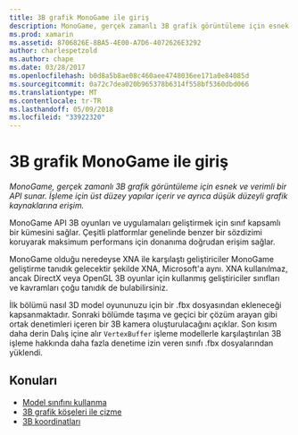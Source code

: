 ```yaml
---
title: 3B grafik MonoGame ile giriş
description: MonoGame, gerçek zamanlı 3B grafik görüntüleme için esnek ve verimli bir API sunar. İşleme için üst düzey yapılar içerir ve ayrıca düşük düzeyli grafik kaynaklarına erişim.
ms.prod: xamarin
ms.assetid: 8706826E-8BA5-4E00-A7D6-4072626E3292
author: charlespetzold
ms.author: chape
ms.date: 03/28/2017
ms.openlocfilehash: b0d8a5b8ae08c460aee4748036ee171a0e84085d
ms.sourcegitcommit: 0a72c7dea020b965378b6314f558bf5360dbd066
ms.translationtype: MT
ms.contentlocale: tr-TR
ms.lasthandoff: 05/09/2018
ms.locfileid: "33922320"
---
```

# <a name="introduction-to-3d-graphics-with-monogame"></a>3B grafik MonoGame ile giriş

_MonoGame, gerçek zamanlı 3B grafik görüntüleme için esnek ve verimli bir API sunar. İşleme için üst düzey yapılar içerir ve ayrıca düşük düzeyli grafik kaynaklarına erişim._

MonoGame API 3B oyunları ve uygulamaları geliştirmek için sınıf kapsamlı bir kümesini sağlar. Çeşitli platformlar genelinde benzer bir sözdizimi koruyarak maksimum performans için donanıma doğrudan erişim sağlar.

MonoGame olduğu neredeyse XNA ile karşılaştı geliştiriciler MonoGame geliştirme tanıdık gelecektir şekilde XNA, Microsoft'a aynı. XNA kullanılmaz, ancak DirectX veya OpenGL 3B oyunlar için kullanmış geliştiriciler sınıfları ve kavramları çoğu tanıdık de bulabilirsiniz.

İlk bölümü nasıl 3D model oyununuzu için bir .fbx dosyasından ekleneceği kapsanmaktadır. Sonraki bölümde taşıma ve geçici bir çözüm arayan gibi ortak denetimleri içeren bir 3B kamera oluşturulacağını açıklar. Son kısım daha derin Dalış içine alır `VertexBuffer` işleme modellerle karşılaştırılan 3B işleme hakkında daha fazla denetime izin veren sınıfı .fbx dosyalarından yüklendi.


## <a name="topics"></a>Konuları

- [Model sınıfını kullanma](~/graphics-games/monogame/3d/part1.md)
- [3B grafik köşeleri ile çizme](~/graphics-games/monogame/3d/part2.md)
- [3B koordinatları](~/graphics-games/monogame/3d/part3.md)
